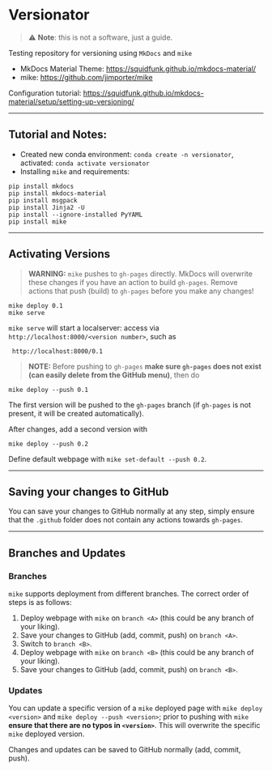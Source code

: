 # Versionator

> :warning: **Note**: this is not a software, just a guide.

Testing repository for versioning using `MkDocs` and `mike`

- MkDocs Material Theme: https://squidfunk.github.io/mkdocs-material/
- mike: https://github.com/jimporter/mike

Configuration tutorial: https://squidfunk.github.io/mkdocs-material/setup/setting-up-versioning/

---

## Tutorial and Notes:

- Created new conda environment: `conda create -n versionator`, activated: `conda activate versionator`
- Installing `mike` and requirements: 

```
pip install mkdocs
pip install mkdocs-material
pip install msgpack
pip install Jinja2 -U
pip install --ignore-installed PyYAML
pip install mike
```

---

## Activating Versions

> **WARNING:** `mike` pushes to `gh-pages` directly. MkDocs will overwrite these changes if you have an action to build `gh-pages`. Remove  actions that push (build) to `gh-pages` before you make any changes!

```
mike deploy 0.1
mike serve
```
`mike serve` will start a localserver: access via `http://localhost:8000/<version number>`, such as

```
 http://localhost:8000/0.1
```

> **NOTE:** Before pushing to `gh-pages` **make sure `gh-pages` does not exist (can easily delete from the GitHub menu)**, then do

```
mike deploy --push 0.1
```

The first version will be pushed to the `gh-pages` branch (if `gh-pages` is not present, it will be created automatically).

After changes, add a second version with

```
mike deploy --push 0.2
```

Define default webpage with `mike set-default --push 0.2`.

---

## Saving your changes to GitHub

You can save your changes to GitHub normally at any step, simply ensure that the `.github` folder does not contain any actions towards `gh-pages`.

---

## Branches and Updates

### Branches

`mike` supports deployment from different branches. The correct order of steps is as follows:

1. Deploy webpage with `mike` on `branch <A>` (this could be any branch of your liking).
2. Save your changes to GitHub (add, commit, push) on `branch <A>`.
3. Switch to `branch <B>`.
4. Deploy webpage with `mike` on `branch <B>` (this could be any branch of your liking).
5. Save your changes to GitHub (add, commit, push) on `branch <B>`.

### Updates

You can update a specific version of a `mike` deployed page with `mike deploy <version>` and `mike deploy --push <version>`; prior to pushing with `mike` **ensure that there are no typos in `<version>`**. This will overwrite the specific `mike` deployed version.

Changes and updates can be saved to GitHub normally (add, commit, push).
